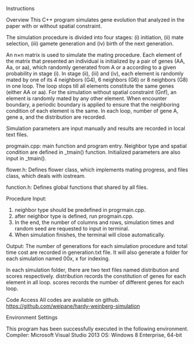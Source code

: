 Instructions

Overview
This C++ program simulates gene evolution that analyzed in the paper with or without spatial constraint.

The simulation procedure is divided into four stages: (i) initiation, (ii) mate selection, (iii) gamete generation and (iv) birth of the next generation.

An n×n matrix is used to simulate the mating procedure. Each element of the matrix that presented an individual is initialized by a pair of genes (AA, Aa, or aa), which randomly generated from A or a according to a given probability in stage (i). In stage (ii), (iii) and (iv), each element is randomly mated by one of its 4 neighbors (G4), 6 neighbors (G6) or 8 neighbors (G8) in one loop. The loop stops till all elements constitute the same genes (either AA or aa). For the simulation without spatial constraint (Gnf), an element is randomly mated by any other element. When encounter boundary, a periodic boundary is applied to ensure that the neighboring condition of each element is the same. In each loop, number of gene A, gene a, and the distribution are recorded.

Simulation parameters are input manually and results are recorded in local text files.

progmain.cpp: 
main function and program entry. Neighbor type and spatial condition are defined in _tmain() function. Initialized parameters are also input in _tmain().

flower.h: 
Defines flower class, which implements mating progress, and files class, which deals with iostream.

function.h: 
Defines global functions that shared by all files.

Procedure
Input:
1. neighbor type should be predefined in progrmain.cpp.
2. after neighbor type is defined, run progmain.cpp.
3. In the end, the number of columns and rows, simulation times and random seed are requested to input in terminal.
4. When simulation finishes, the terminal will close automatically.

Output:
The number of generations for each simulation procedure and total time cost are recorded in generation.txt file. It will also generate a folder for each simulation named 00x, x for indexing. 

In each simulation folder, there are two text files named distribution and scores respectively.   distribution records the constitution of genes for each element in all loop. scores records the number of different genes for each loop.

Code Access
All codes are available on github.
https://github.com/weipane/hardy-weinberg-simulation

Environment Settings

This program has been successfully executed in the following environment.
Compiler: Microsoft Visual Studio 2013
OS: Windows 8 Enterprise, 64-bit

